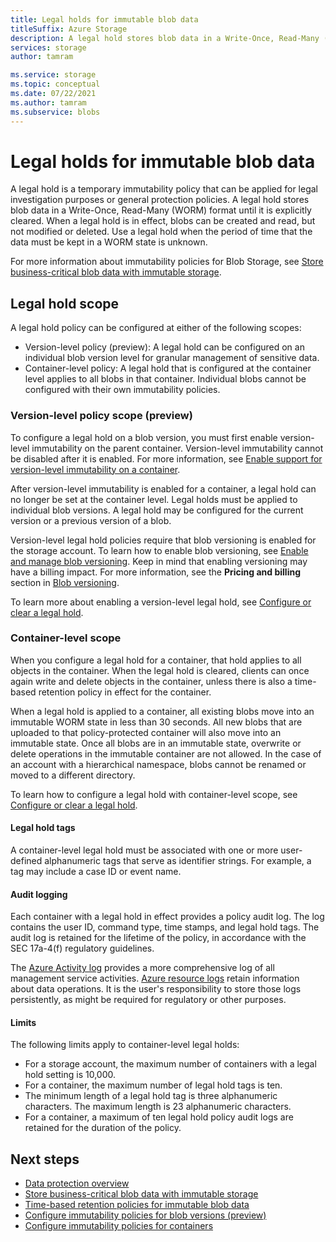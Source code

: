 ```yaml
---
title: Legal holds for immutable blob data
titleSuffix: Azure Storage
description: A legal hold stores blob data in a Write-Once, Read-Many (WORM) format until it is explicitly cleared. Use a legal hold when the period of time that the data must be kept in a WORM state is unknown.
services: storage
author: tamram

ms.service: storage
ms.topic: conceptual
ms.date: 07/22/2021
ms.author: tamram
ms.subservice: blobs
---
```


# Legal holds for immutable blob data

A legal hold is a temporary immutability policy that can be applied for legal investigation purposes or general protection policies. A legal hold stores blob data in a Write-Once, Read-Many (WORM) format until it is explicitly cleared. When a legal hold is in effect, blobs can be created and read, but not modified or deleted. Use a legal hold when the period of time that the data must be kept in a WORM state is unknown.

For more information about immutability policies for Blob Storage, see [Store business-critical blob data with immutable storage](immutable-storage-overview.md).

## Legal hold scope

A legal hold policy can be configured at either of the following scopes:

- Version-level policy (preview): A legal hold can be configured on an individual blob version level for granular management of sensitive data.
- Container-level policy: A legal hold that is configured at the container level applies to all blobs in that container. Individual blobs cannot be configured with their own immutability policies.

### Version-level policy scope (preview)

To configure a legal hold on a blob version, you must first enable version-level immutability on the parent container. Version-level immutability cannot be disabled after it is enabled. For more information, see [Enable support for version-level immutability on a container](immutable-policy-configure-version-scope.md#enable-support-for-version-level-immutability-on-a-container).

After version-level immutability is enabled for a container, a legal hold can no longer be set at the container level. Legal holds must be applied to individual blob versions. A legal hold may be configured for the current version or a previous version of a blob.

Version-level legal hold policies require that blob versioning is enabled for the storage account. To learn how to enable blob versioning, see [Enable and manage blob versioning](versioning-enable.md). Keep in mind that enabling versioning may have a billing impact. For more information, see the **Pricing and billing** section in [Blob versioning](versioning-overview.md#pricing-and-billing).

To learn more about enabling a version-level legal hold, see [Configure or clear a legal hold](immutable-policy-configure-version-scope.md#configure-or-clear-a-legal-hold).

### Container-level scope

When you configure a legal hold for a container, that hold applies to all objects in the container. When the legal hold is cleared, clients can once again write and delete objects in the container, unless there is also a time-based retention policy in effect for the container.

When a legal hold is applied to a container, all existing blobs move into an immutable WORM state in less than 30 seconds. All new blobs that are uploaded to that policy-protected container will also move into an immutable state. Once all blobs are in an immutable state, overwrite or delete operations in the immutable container are not allowed. In the case of an account with a hierarchical namespace, blobs cannot be renamed or moved to a different directory.

To learn how to configure a legal hold with container-level scope, see [Configure or clear a legal hold](immutable-policy-configure-container-scope.md#configure-or-clear-a-legal-hold).

#### Legal hold tags

A container-level legal hold must be associated with one or more user-defined alphanumeric tags that serve as identifier strings. For example, a tag may include a case ID or event name.

#### Audit logging

Each container with a legal hold in effect provides a policy audit log. The log contains the user ID, command type, time stamps, and legal hold tags. The audit log is retained for the lifetime of the policy, in accordance with the SEC 17a-4(f) regulatory guidelines.

The [Azure Activity log](../../azure-monitor/essentials/platform-logs-overview.md) provides a more comprehensive log of all management service activities. [Azure resource logs](../../azure-monitor/essentials/platform-logs-overview.md) retain information about data operations. It is the user's responsibility to store those logs persistently, as might be required for regulatory or other purposes.

#### Limits

The following limits apply to container-level legal holds:

- For a storage account, the maximum number of containers with a legal hold setting is 10,000.
- For a container, the maximum number of legal hold tags is ten.
- The minimum length of a legal hold tag is three alphanumeric characters. The maximum length is 23 alphanumeric characters.
- For a container, a maximum of ten legal hold policy audit logs are retained for the duration of the policy.

## Next steps

- [Data protection overview](data-protection-overview.md)
- [Store business-critical blob data with immutable storage](immutable-storage-overview.md)
- [Time-based retention policies for immutable blob data](immutable-time-based-retention-policy-overview.md)
- [Configure immutability policies for blob versions (preview)](immutable-policy-configure-version-scope.md)
- [Configure immutability policies for containers](immutable-policy-configure-container-scope.md)
